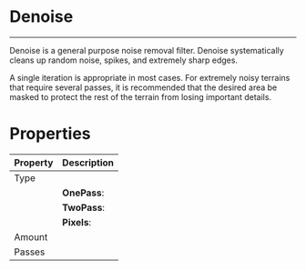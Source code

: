 # Denoise


---

Denoise is a general purpose noise removal filter. Denoise systematically cleans up random noise, spikes, and extremely sharp edges.

A single iteration is appropriate in most cases. For extremely noisy terrains that require several passes, it is recommended that the desired area be masked to protect the rest of the terrain from losing important details.



# Properties


| Property | Description| 
| -------- | -----------|
| Type |  |
| | **OnePass**: <desc> |
| | **TwoPass**: <desc> |
| | **Pixels**: <desc> |
| Amount |  |
| Passes |  |





